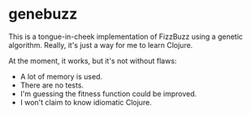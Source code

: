 genebuzz
========

This is a tongue-in-cheek implementation of FizzBuzz using a genetic algorithm. Really, it's just a way for me to learn Clojure.

At the moment, it works, but it's not without flaws:
* A lot of memory is used.
* There are no tests.
* I'm guessing the fitness function could be improved.
* I won't claim to know idiomatic Clojure.
